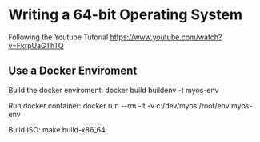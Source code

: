# Writing a 64-bit Operating System

Following the Youtube Tutorial https://www.youtube.com/watch?v=FkrpUaGThTQ

## Use a Docker Enviroment

Build the docker enviroment:
docker build buildenv -t myos-env

Run docker container:
docker run --rm -it -v c:/dev/myos:/root/env myos-env

Build ISO:
make build-x86_64
